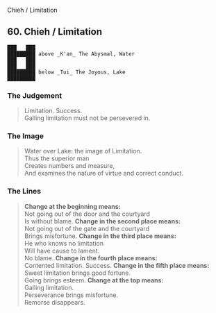 Chieh / Limitation
## 60. Chieh / Limitation
    ███   ███
    █████████ above _K'an_ The Abysmal, Water  
    ███   ███
    ███   ███
    █████████ below _Tui_ The Joyous, Lake  
    █████████
### The Judgement
> Limitation. Success.  
 Galling limitation must not be persevered in.
### The Image
> Water over Lake: the image of Limitation.  
 Thus the superior man  
 Creates numbers and measure,  
 And examines the nature of virtue and correct conduct.
### The Lines

 > **Change at the beginning means:**  
 Not going out of the door and the courtyard  
 Is without blame.
 > **Change in the second place means:**  
 Not going out of the gate and the courtyard  
 Brings misfortune.
 > **Change in the third place means:**  
 He who knows no limitation  
 Will have cause to lament.  
 No blame.
 > **Change in the fourth place means:**  
 Contented limitation. Success.
 > **Change in the fifth place means:**  
 Sweet limitation brings good fortune.  
 Going brings esteem.
 > **Change at the top means:**  
 Galling limitation.  
 Perseverance brings misfortune.  
 Remorse disappears.



